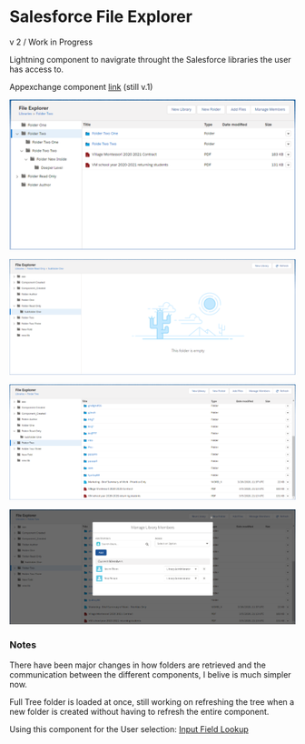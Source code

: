 # Salesforce File Explorer
 
v 2 / Work in Progress

Lightning component to navigrate throught the Salesforce libraries the user has access to.

Appexchange component [link](https://appexchange.salesforce.com/appxListingDetail?listingId=a0N3A00000FMkrEUAT) (still v.1)

![file explorer preview](static/main-screenshot.png?raw=true)

![empty folder](static/empty_folder.png?raw=true)

![scroll down folder](static/scroll_folder.png?raw=true)

![member management](static/member_management.png?raw=true)

### Notes

There have been major changes in how folders are retrieved and the communication between the different components, I belive is much simpler now.

Full Tree folder is loaded at once, still working on refreshing the tree when a new folder is created without having to refresh the entire component.

Using this component for the User selection: [Input Field Lookup](https://github.com/Chaos-Tech-Corp/Input-Field-Lookup)
